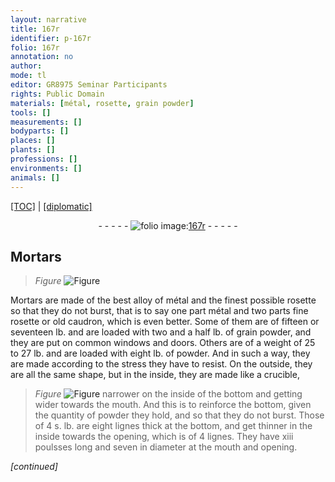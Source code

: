 ```yaml
---
layout: narrative
title: 167r
identifier: p-167r
folio: 167r
annotation: no
author:
mode: tl
editor: GR8975 Seminar Participants
rights: Public Domain
materials: [métal, rosette, grain powder]
tools: []
measurements: []
bodyparts: []
places: []
plants: []
professions: []
environments: []
animals: []
---
```


 <p><a href="{{ site.baseurl }}/translation/">[TOC]</a> | <a href="{{ site.baseurl }}/texts/p-167r_tc/" target="_blank">[diplomatic]</a></p><div class="folio" align="center">- - - - - <a href="http://gallica.bnf.fr/ark:/12148/btv1b10500001g/f339.image" target="_blank"><img src="https://cu-mkp.github.io/2017-workshop-edition/assets/photo-icon.png" alt="folio image: " style="display:inline-block; margin-bottom:-3px;"/>167r</a> - - - - - </div>  
  

## Mortars

 
> *Figure*
> <a href="https://drive.google.com/open?id=0B9-oNrvWdlO5QTU2dDJtWHU5Nmc" target="_blank"><img src="https://cu-mkp.github.io/GR8975-edition/assets/photo-icon.png" alt="Figure" style="display:inline-block; margin-bottom:-3px;"/></a>
 
Mortars are made of the best alloy of <span class="m">métal</span> and the finest possible <span class="m">rosette</span> so that they do not burst, that is to say one part <span class="m">métal</span> and two <span class="x">parts</span> fine <span class="m">rosette</span> or old caudron, which is even better. Some of them are of fifteen or seventeen lb. and are loaded with two and a half lb. of <span class="m">grain powder</span>, and they are put on common windows and doors. Others are of a weight of 25 to 27 lb. and are loaded with eight lb. of powder. And in such a way, they are made according to the stress they have to resist. On the outside, they are all the same shape, but in the inside, they are made like a crucible, 
> *Figure*
> <a href="https://drive.google.com/open?id=0B9-oNrvWdlO5OUZCVWpfdmlzbWc" target="_blank"><img src="https://cu-mkp.github.io/GR8975-edition/assets/photo-icon.png" alt="Figure" style="display:inline-block; margin-bottom:-3px;"/></a>
 narrower on the inside of the bottom and getting wider towards the mouth. And this is to reinforce the bottom, given the quantity of powder they hold, and so that they do not burst. Those of 4 s. lb. are eight lignes thick at the bottom, and get thinner in the inside towards the opening, which is of 4 lignes. They have xiii poulsses long and seven in diameter at the mouth and opening.
 
*[continued]*
 
 